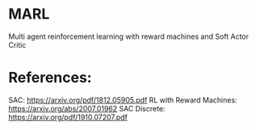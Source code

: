 # MARL
Multi agent reinforcement learning with reward machines and Soft Actor Critic

# References:
SAC: https://arxiv.org/pdf/1812.05905.pdf
RL with Reward Machines: https://arxiv.org/abs/2007.01962
SAC Discrete: https://arxiv.org/pdf/1910.07207.pdf
